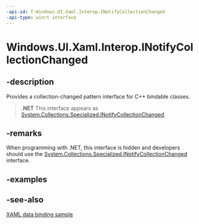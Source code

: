 ```yaml
---
-api-id: T:Windows.UI.Xaml.Interop.INotifyCollectionChanged
-api-type: winrt interface
---
```


<!-- Interface syntax.
public interface INotifyCollectionChanged : 
-->

# Windows.UI.Xaml.Interop.INotifyCollectionChanged

## -description
Provides a collection-changed pattern interface for C++ bindable classes.



> **.NET**
> This interface appears as [System.Collections.Specialized.INotifyCollectionChanged](https://docs.microsoft.com/dotnet/api/system.collections.specialized.inotifycollectionchanged?redirectedfrom=MSDN).

## -remarks
When programming with .NET, this interface is hidden and developers should use the [System.Collections.Specialized.INotifyCollectionChanged](https://docs.microsoft.com/dotnet/api/system.collections.specialized.inotifycollectionchanged?redirectedfrom=MSDN) interface.

## -examples

## -see-also
[XAML data binding sample](https://github.com/Microsoft/Windows-universal-samples/tree/master/Samples/XamlBind)
